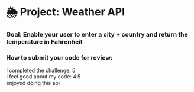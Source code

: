 # 🌦 Project: Weather API

### Goal: Enable your user to enter a city + country and return the temperature in Fahrenheit

### How to submit your code for review:

I completed the challenge: 5<br>
I feel good about my code: 4.5<br>
enjoyed doing this api
